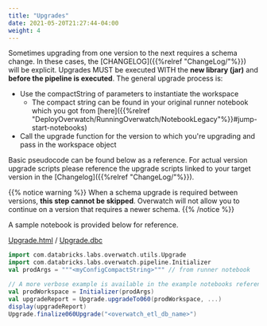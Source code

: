 ```yaml
---
title: "Upgrades"
date: 2021-05-20T21:27:44-04:00
weight: 4
---
```


Sometimes upgrading from one version to the next requires a schema change. In these cases, the 
[CHANGELOG]({{%relref "ChangeLog/"%}}) will be explicit. Upgrades MUST be executed WITH the **new library (jar)** and 
**before the pipeline is executed**. The general upgrade process is:
* Use the compactString of parameters to instantiate the workspace
  * The compact string can be found in your original runner notebook which you got from 
    [here]({{%relref "DeployOverwatch/RunningOverwatch/NotebookLegacy"%}}#jump-start-notebooks)
* Call the upgrade function for the version to which you're upgrading and pass in the workspace object

Basic pseudocode can be found below as a reference. For actual version upgrade scripts please reference the upgrade 
scripts linked to your target version in the [Changelog]({{%relref "ChangeLog/"%}}).

{{% notice warning %}}
When a schema upgrade is required between versions, **this step cannot be skipped**. Overwatch will not allow you 
to continue on a version that requires a newer schema.
{{% /notice %}}

A sample notebook is provided below for reference.

[Upgrade.html](/assets/ChangeLog/Upgrade_Example.html) / [Upgrade.dbc](/assets/ChangeLog/Upgrade_Example.dbc)

```scala
import com.databricks.labs.overwatch.utils.Upgrade
import com.databricks.labs.overwatch.pipeline.Initializer
val prodArgs = """<myConfigCompactString>""" // from runner notebook

// A more verbose example is available in the example notebooks referenced above
val prodWorkspace = Initializer(prodArgs)
val upgradeReport = Upgrade.upgradeTo060(prodWorkspace, ...)
display(upgradeReport)
Upgrade.finalize060Upgrade("<overwatch_etl_db_name>")
```

